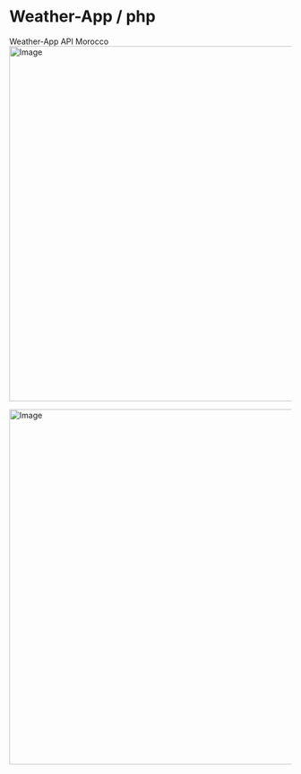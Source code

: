# Weather-App / php
Weather-App API Morocco
<img width="1366" height="633" alt="Image" src="https://github.com/user-attachments/assets/29606e8d-fd06-44a0-960e-04bfb0196571" />

<img width="1366" height="633" alt="Image" src="https://github.com/user-attachments/assets/8c1ddf69-2f0c-4081-8cf8-ff541c655fcf" />
